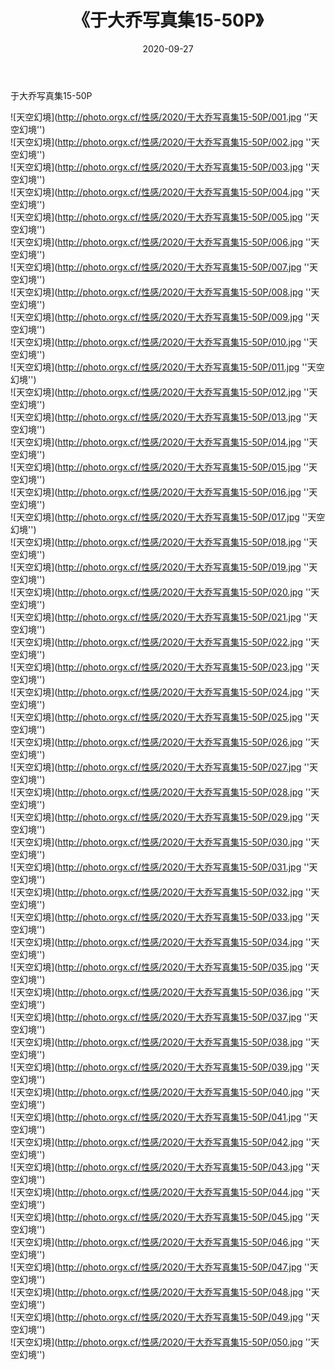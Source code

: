 ﻿---
layout: post
title: 《于大乔写真集15-50P》
date: 2020-09-27
img: http://photo.orgx.cf/性感/2020/于大乔写真集15-50P/000.jpg
tags: [美女,性感,泳衣]
---

于大乔写真集15-50P



![天空幻境](http://photo.orgx.cf/性感/2020/于大乔写真集15-50P/001.jpg ''天空幻境'')<br>
![天空幻境](http://photo.orgx.cf/性感/2020/于大乔写真集15-50P/002.jpg ''天空幻境'')<br>
![天空幻境](http://photo.orgx.cf/性感/2020/于大乔写真集15-50P/003.jpg ''天空幻境'')<br>
![天空幻境](http://photo.orgx.cf/性感/2020/于大乔写真集15-50P/004.jpg ''天空幻境'')<br>
![天空幻境](http://photo.orgx.cf/性感/2020/于大乔写真集15-50P/005.jpg ''天空幻境'')<br>
![天空幻境](http://photo.orgx.cf/性感/2020/于大乔写真集15-50P/006.jpg ''天空幻境'')<br>
![天空幻境](http://photo.orgx.cf/性感/2020/于大乔写真集15-50P/007.jpg ''天空幻境'')<br>
![天空幻境](http://photo.orgx.cf/性感/2020/于大乔写真集15-50P/008.jpg ''天空幻境'')<br>
![天空幻境](http://photo.orgx.cf/性感/2020/于大乔写真集15-50P/009.jpg ''天空幻境'')<br>
![天空幻境](http://photo.orgx.cf/性感/2020/于大乔写真集15-50P/010.jpg ''天空幻境'')<br>
![天空幻境](http://photo.orgx.cf/性感/2020/于大乔写真集15-50P/011.jpg ''天空幻境'')<br>
![天空幻境](http://photo.orgx.cf/性感/2020/于大乔写真集15-50P/012.jpg ''天空幻境'')<br>
![天空幻境](http://photo.orgx.cf/性感/2020/于大乔写真集15-50P/013.jpg ''天空幻境'')<br>
![天空幻境](http://photo.orgx.cf/性感/2020/于大乔写真集15-50P/014.jpg ''天空幻境'')<br>
![天空幻境](http://photo.orgx.cf/性感/2020/于大乔写真集15-50P/015.jpg ''天空幻境'')<br>
![天空幻境](http://photo.orgx.cf/性感/2020/于大乔写真集15-50P/016.jpg ''天空幻境'')<br>
![天空幻境](http://photo.orgx.cf/性感/2020/于大乔写真集15-50P/017.jpg ''天空幻境'')<br>
![天空幻境](http://photo.orgx.cf/性感/2020/于大乔写真集15-50P/018.jpg ''天空幻境'')<br>
![天空幻境](http://photo.orgx.cf/性感/2020/于大乔写真集15-50P/019.jpg ''天空幻境'')<br>
![天空幻境](http://photo.orgx.cf/性感/2020/于大乔写真集15-50P/020.jpg ''天空幻境'')<br>
![天空幻境](http://photo.orgx.cf/性感/2020/于大乔写真集15-50P/021.jpg ''天空幻境'')<br>
![天空幻境](http://photo.orgx.cf/性感/2020/于大乔写真集15-50P/022.jpg ''天空幻境'')<br>
![天空幻境](http://photo.orgx.cf/性感/2020/于大乔写真集15-50P/023.jpg ''天空幻境'')<br>
![天空幻境](http://photo.orgx.cf/性感/2020/于大乔写真集15-50P/024.jpg ''天空幻境'')<br>
![天空幻境](http://photo.orgx.cf/性感/2020/于大乔写真集15-50P/025.jpg ''天空幻境'')<br>
![天空幻境](http://photo.orgx.cf/性感/2020/于大乔写真集15-50P/026.jpg ''天空幻境'')<br>
![天空幻境](http://photo.orgx.cf/性感/2020/于大乔写真集15-50P/027.jpg ''天空幻境'')<br>
![天空幻境](http://photo.orgx.cf/性感/2020/于大乔写真集15-50P/028.jpg ''天空幻境'')<br>
![天空幻境](http://photo.orgx.cf/性感/2020/于大乔写真集15-50P/029.jpg ''天空幻境'')<br>
![天空幻境](http://photo.orgx.cf/性感/2020/于大乔写真集15-50P/030.jpg ''天空幻境'')<br>
![天空幻境](http://photo.orgx.cf/性感/2020/于大乔写真集15-50P/031.jpg ''天空幻境'')<br>
![天空幻境](http://photo.orgx.cf/性感/2020/于大乔写真集15-50P/032.jpg ''天空幻境'')<br>
![天空幻境](http://photo.orgx.cf/性感/2020/于大乔写真集15-50P/033.jpg ''天空幻境'')<br>
![天空幻境](http://photo.orgx.cf/性感/2020/于大乔写真集15-50P/034.jpg ''天空幻境'')<br>
![天空幻境](http://photo.orgx.cf/性感/2020/于大乔写真集15-50P/035.jpg ''天空幻境'')<br>
![天空幻境](http://photo.orgx.cf/性感/2020/于大乔写真集15-50P/036.jpg ''天空幻境'')<br>
![天空幻境](http://photo.orgx.cf/性感/2020/于大乔写真集15-50P/037.jpg ''天空幻境'')<br>
![天空幻境](http://photo.orgx.cf/性感/2020/于大乔写真集15-50P/038.jpg ''天空幻境'')<br>
![天空幻境](http://photo.orgx.cf/性感/2020/于大乔写真集15-50P/039.jpg ''天空幻境'')<br>
![天空幻境](http://photo.orgx.cf/性感/2020/于大乔写真集15-50P/040.jpg ''天空幻境'')<br>
![天空幻境](http://photo.orgx.cf/性感/2020/于大乔写真集15-50P/041.jpg ''天空幻境'')<br>
![天空幻境](http://photo.orgx.cf/性感/2020/于大乔写真集15-50P/042.jpg ''天空幻境'')<br>
![天空幻境](http://photo.orgx.cf/性感/2020/于大乔写真集15-50P/043.jpg ''天空幻境'')<br>
![天空幻境](http://photo.orgx.cf/性感/2020/于大乔写真集15-50P/044.jpg ''天空幻境'')<br>
![天空幻境](http://photo.orgx.cf/性感/2020/于大乔写真集15-50P/045.jpg ''天空幻境'')<br>
![天空幻境](http://photo.orgx.cf/性感/2020/于大乔写真集15-50P/046.jpg ''天空幻境'')<br>
![天空幻境](http://photo.orgx.cf/性感/2020/于大乔写真集15-50P/047.jpg ''天空幻境'')<br>
![天空幻境](http://photo.orgx.cf/性感/2020/于大乔写真集15-50P/048.jpg ''天空幻境'')<br>
![天空幻境](http://photo.orgx.cf/性感/2020/于大乔写真集15-50P/049.jpg ''天空幻境'')<br>
![天空幻境](http://photo.orgx.cf/性感/2020/于大乔写真集15-50P/050.jpg ''天空幻境'')<br>